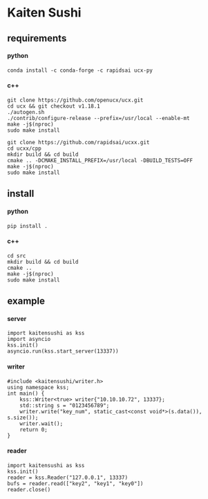 # Kaiten Sushi

## requirements
#### python
```conda install -c conda-forge -c rapidsai ucx-py```

#### c++
```
git clone https://github.com/openucx/ucx.git
cd ucx && git checkout v1.18.1
./autogen.sh
./contrib/configure-release --prefix=/usr/local --enable-mt
make -j$(nproc)
sudo make install

git clone https://github.com/rapidsai/ucxx.git
cd ucxx/cpp
mkdir build && cd build
cmake .. -DCMAKE_INSTALL_PREFIX=/usr/local -DBUILD_TESTS=OFF
make -j$(nproc)
sudo make install
```


## install
#### python
 ```pip install .```

#### c++
```
cd src
mkdir build && cd build
cmake ..
make -j$(nproc)
sudo make install
```


## example
#### server
```
import kaitensushi as kss
import asyncio
kss.init()
asyncio.run(kss.start_server(13337))
```

#### writer
```
#include <kaitensushi/writer.h>
using namespace kss;
int main() {
    kss::Writer<true> writer{"10.10.10.72", 13337};
    std::string s = "0123456789";
    writer.write("key_num", static_cast<const void*>(s.data()), s.size());
    writer.wait();
    return 0;
}
```

#### reader
```
import kaitensushi as kss
kss.init()
reader = kss.Reader("127.0.0.1", 13337)
bufs = reader.read(["key2", "key1", "key0"])
reader.close()
```
